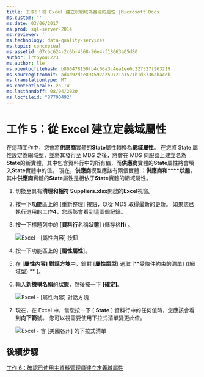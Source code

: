```yaml
---
title: 工作5：從 Excel 建立以網域為基礎的屬性 |Microsoft Docs
ms.custom: ''
ms.date: 03/06/2017
ms.prod: sql-server-2014
ms.reviewer: ''
ms.technology: data-quality-services
ms.topic: conceptual
ms.assetid: 07cbc624-2c6b-4568-96e4-f18663a05d80
author: lrtoyou1223
ms.author: lle
ms.openlocfilehash: b866478150fb4c06a3c4ea1ee6c227527f963219
ms.sourcegitcommit: ad4d92dce894592a259721a1571b1d8736abacdb
ms.translationtype: MT
ms.contentlocale: zh-TW
ms.lasthandoff: 08/04/2020
ms.locfileid: "87700492"
---
```

# <a name="task-5-creating-a-domain-based-attribute-from-excel"></a>工作 5：從 Excel 建立定義域屬性
  在這項工作中，您會將**供應商**實體的**State**屬性轉換為**網域屬性**。 在您將 State 屬性設定為網域型，並將其發行至 MDS 之後，將會在 MDS 伺服器上建立名為**State**的新實體，其中包含資料行中的所有值，而**供應商**實體的**State**屬性將會填入**State**實體中的值。 現在，**供應商**模型應該有兩個實體 **：供應商和****狀態**，其中**供應商**實體的**State**屬性是相依于**State**實體的網域屬性。  
  
1.  切換至具有**清理和相符 Suppliers.xlsx**開啟的**Excel**視窗。  
  
2.  按一下**功能**區上的 [重新整理] 按鈕，以從 MDS 取得最新的更新。 如果您已執行選用的工作**4**，您應該會看到這兩個記錄。  
  
3.  按一下標題列中的 [**資料行**名稱**狀態**] (儲存格**I1**) 。  
  
     ![Excel - [屬性內容] 按鈕](../../2014/tutorials/media/et-creatingadomainbasedattributefromexcel-01.jpg "Excel - [屬性內容] 按鈕")  
  
4.  按一下功能區上的 [**屬性屬性**]。  
  
5.  在 [**屬性內容] 對話方塊**中，針對 [**屬性類型**] 選取 [**受條件約束的清單] ([網域型) ** ]。  
  
6.  輸入**新機構名稱**的**狀態**，然後按一下 **[確定]**。  
  
     ![Excel - [屬性內容] 對話方塊](../../2014/tutorials/media/et-creatingadomainbasedattributefromexcel-02.jpg "Excel - [屬性內容] 對話方塊")  
  
7.  現在，在 Excel 中，當您按一下 [ **State** ] 資料行中的任何值時，您應該會看到**向下箭**號。 您可以視需要使用下拉式清單變更此值。  
  
     ![Excel - 含 [美國各州] 的下拉式清單](../../2014/tutorials/media/et-creatingadomainbasedattributefromexcel-03.jpg "Excel - 含 [美國各州] 的下拉式清單")  
  
## <a name="next-step"></a>後續步驟  
 [工作 6：確認已使用主資料管理員建立定義域屬性](../../2014/tutorials/task-6-verify-domain-based-attribute-master-data-manager.md)  
  
  
